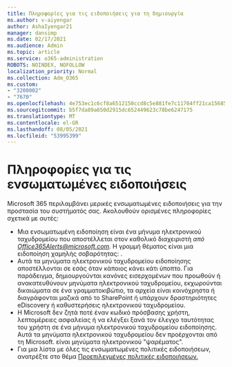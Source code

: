 ```yaml
---
title: Πληροφορίες για τις ειδοποιήσεις για τη δημιουργία
ms.author: v-aiyengar
author: AshaIyengar21
manager: dansimp
ms.date: 02/17/2021
ms.audience: Admin
ms.topic: article
ms.service: o365-administration
ROBOTS: NOINDEX, NOFOLLOW
localization_priority: Normal
ms.collection: Adm_O365
ms.custom:
- "3200002"
- "7670"
ms.openlocfilehash: 4e753ec1c6cf8a6512150ccd8c5e881fe7c11704ff21ca15685a505a8f106da2
ms.sourcegitcommit: b5f7da89a650d2915dc652449623c78be6247175
ms.translationtype: MT
ms.contentlocale: el-GR
ms.lasthandoff: 08/05/2021
ms.locfileid: "53995399"
---
```

# <a name="about-built-in-alerts"></a>Πληροφορίες για τις ενσωματωμένες ειδοποιήσεις

Microsoft 365 περιλαμβάνει μερικές ενσωματωμένες ειδοποιήσεις για την προστασία του συστήματός σας. Ακολουθούν ορισμένες πληροφορίες σχετικά με αυτές:

- Μια ενσωματωμένη ειδοποίηση είναι ένα μήνυμα ηλεκτρονικού ταχυδρομείου που αποστέλλεται στον καθολικό διαχειριστή *από Office365Alerts@microsoft.com.* Η γραμμή θέματος είναι μια ειδοποίηση χαμηλής σοβαρότητας: <name of alert policy> .
- Αυτά τα μηνύματα ηλεκτρονικού ταχυδρομείου ειδοποίησης αποστέλλονται σε εσάς όταν κάποιος κάνει κάτι ύποπτο. Για παράδειγμα, δημιουργούνται κανόνες εισερχομένων που προωθούν ή ανακατευθύνουν μηνύματα ηλεκτρονικού ταχυδρομείου, εκχωρούνται δικαιώματα σε ένα γραμματοκιβώτιο, τα αρχεία είναι κοινόχρηστα ή διαγράφονται μαζικά από το SharePoint ή υπάρχουν δραστηριότητες eDiscovery ή καθυστερήσεις ηλεκτρονικού ταχυδρομείου.
- Η Microsoft δεν ζητά ποτέ έναν κωδικό πρόσβασης χρήστη, λεπτομέρειες ασφαλείας ή να ελέγξει ξανά τον έλεγχο ταυτότητας του χρήστη σε ένα μήνυμα ηλεκτρονικού ταχυδρομείου ειδοποίησης. Αυτά τα μηνύματα ηλεκτρονικού ταχυδρομείου δεν προέρχονται από τη Microsoft. είναι μηνύματα ηλεκτρονικού "ψαρέματος".
- Για μια λίστα με όλες τις ενσωματωμένες πολιτικές ειδοποιήσεων, ανατρέξτε στο θέμα [Προεπιλεγμένες πολιτικές ειδοποιήσεων.](https://go.microsoft.com/fwlink/?linkid=2103170)